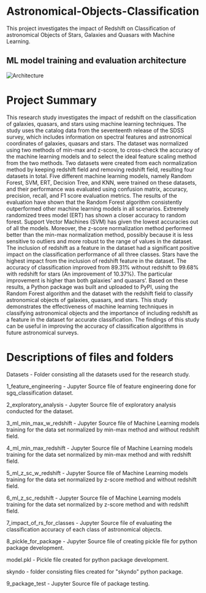 # Astronomical-Objects-Classification
This project investigates the impact of Redshift on Classification of astronomical Objects of Stars, Galaxies and Quasars with Machine Learning.

## ML model training and evaluation architecture

![Architecture](https://user-images.githubusercontent.com/108488940/235837891-16cf41b1-009c-4b11-abcd-a62eda8eb562.png)

# Project Summary

This research study investigates the impact of redshift on the classification of galaxies, quasars, and stars using machine learning techniques. The study uses the catalog data from the seventeenth release of the SDSS survey, which includes information on spectral features and astronomical coordinates of galaxies, quasars and stars. The dataset was normalized using two methods of min-max and z-score, to cross-check the accuracy of the machine learning models and to select the ideal feature scaling method from the two methods. Two datasets were created from each normalization method by keeping redshift field and removing redshift field, resulting four datasets in total. Five different machine learning models, namely Random Forest, SVM, ERT, Decision Tree, and KNN, were trained on these datasets, and their performance was evaluated using confusion matrix, accuracy, precision, recall, and F1 score evaluation metrics.
The results of the evaluation have shown that the Random Forest algorithm consistently outperformed other machine learning models in all scenarios. Extremely randomized trees model (ERT) has shown a closer accuracy to random forest. Support Vector Machines (SVM) has given the lowest accuracies out of all the models. Moreover, the z-score normalization method performed better than the min-max normalization method, possibly because it is less sensitive to outliers and more robust to the range of values in the dataset. The inclusion of redshift as a feature in the dataset had a significant positive impact on the classification performance of all three classes.
Stars have the highest impact from the inclusion of redshift feature in the dataset. The accuracy of classification improved from 89.31% without redshift to 99.68% with redshift for stars (An improvement of 10.37%). The particular improvement is higher than both galaxies’ and quasars’.
Based on these results, a Python package was built and uploaded to PyPI, using the Random Forest algorithm and the dataset with the redshift field to classify astronomical objects of galaxies, quasars, and stars. This study demonstrates the effectiveness of machine learning techniques in classifying astronomical objects and the importance of including redshift as a feature in the dataset for accurate classification. The findings of this study can be useful in improving the accuracy of classification algorithms in future astronomical surveys.


# Descriptions of files and folders

Datasets - Folder consisting all the datasets used for the research study.

1_feature_engineering  -  Jupyter Source file of feature engineering done for sgq_classification dataset.

2_exploratory_analysis - Jupyter Source file of exploratory analysis conducted for the dataset.

3_ml_min_max_w_redshift - Jupyter Source file of Machine Learning models training for the data set normalized by min-max method and without redshift field.

4_ml_min_max_redshift - Jupyter Source file of Machine Learning models training for the data set normalized by min-max method and with redshift field.

5_ml_z_sc_w_redshift - Jupyter Source file of Machine Learning models training for the data set normalized by z-score method and without redshift field.

6_ml_z_sc_redshift - Jupyter Source file of Machine Learning models training for the data set normalized by z-score method and with redshift field.

7_impact_of_rs_for_classes - Jupyter Source file of evaluating the classification accuracy of each class of astronomical objects.

8_pickle_for_package - Jupyter Source file of creating pickle file for python package development.

model.pkl - Pickle file created for python package development.

skyndo - folder consisting files created for "skyndo" python package.

9_package_test - Jupyter Source file of package testing.

